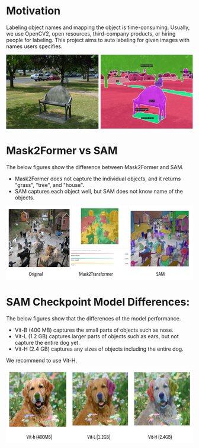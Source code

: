 # Motivation
Labeling object names and mapping the object is time-consuming. Usually, we use OpenCV2, open resources, third-company products, or hiring people for labeling.
This project aims to auto labeling for given images with names users specifies.

<p align="center">
  <img src="readme_images/sample.png" alt="pre-commit" width="600" height="200">
</p>

# Mask2Former vs SAM

The below figures show the difference between Mask2Former and SAM.
- Mask2Former does not capture the individual objects, and it returns "grass", "tree", and "house".
- SAM captures each object well, but SAM does not know name of the objects.

<p align="center">
  <img src="readme_images/compare.png" alt="pre-commit" width="600" height="200">
</p>

# SAM Checkpoint Model Differences:
The below figures show that the differences of the model performance.
- Vit-B (400 MB) captures the small parts of objects such as nose.
- Vit-L (1.2 GB) captures larger parts of objects such as ears, but not capture the entire dog yet.
- Vit-H (2.4 GB) captures any sizes of objects including the entire dog.

We recommend to use Vit-H.

<p align="center">
  <img src="readme_images/models.png" alt="pre-commit" width="600" height="200">
</p>
